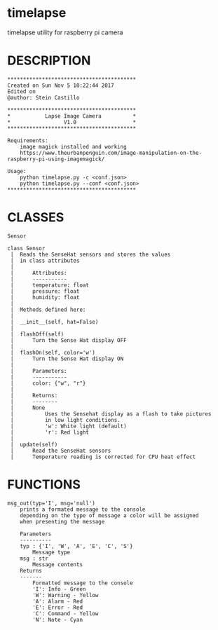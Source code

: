 # timelapse
timelapse utility for raspberry pi camera

# DESCRIPTION
    *****************************************
    Created on Sun Nov 5 10:22:44 2017
    Edited on 
    @author: Stein Castillo
    
    *****************************************
    *           Lapse Image Camera          *
    *                 V1.0                  *
    *****************************************
    
    Requirements:
        image magick installed and working
        https://www.theurbanpenguin.com/image-manipulation-on-the-raspberry-pi-using-imagemagick/
        
    Usage: 
        python timelapse.py -c <conf.json>
        python timelapse.py --conf <conf.json> 
    *****************************************

# CLASSES
    Sensor
    
    class Sensor
     |  Reads the SenseHat sensors and stores the values 
     |  in class attributes
     |      
     |      Attributes:
     |      -----------
     |      temperature: float 
     |      pressure: float
     |      humidity: float
     |  
     |  Methods defined here:
     |  
     |  __init__(self, hat=False)
     |  
     |  flashOff(self)
     |      Turn the Sense Hat display OFF
     |  
     |  flashOn(self, color='w')
     |      Turn the Sense Hat display ON
     |      
     |      Parameters:
     |      -----------
     |      color: {"w", "r"}
     |      
     |      Returns:
     |      --------
     |      None
     |          Uses the Sensehat display as a flash to take pictures
     |          in low light conditions.
     |          'w': White light (default)
     |          'r': Red light
     |  
     |  update(self)
     |      Read the SenseHat sensors
     |      Temperature reading is corrected for CPU heat effect

# FUNCTIONS
    msg_out(typ='I', msg='null')
        prints a formated message to the console
        depending on the type of message a color will be assigned
        when presenting the message
        
        Parameters
        ----------
        typ : {'I', 'W', 'A', 'E', 'C', 'S'}
            Message type
        msg : str
            Message contents
        Returns
        -------
            Formatted message to the console
            'I': Info - Green
            'W': Warning - Yellow
            'A': Alarm - Red
            'E': Error - Red
            'C': Command - Yellow
            'N': Note - Cyan
    
